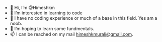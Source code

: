 - 👋 Hi, I’m @Himeshkm
- 👀 I’m interested in learning to code
- 🌱 I have no coding experience or much of a base in this field.  Yes am a noob.
- 💞️ I’m hoping to learn some fundmentals.
- 📫  I can be reached on my mail himeshkmurali@gmail.com.

<!---
Himeshkm/Himeshkm is a ✨ special ✨ repository because its `README.md` (this file) appears on your GitHub profile.
You can click the Preview link to take a look at your changes.
--->
